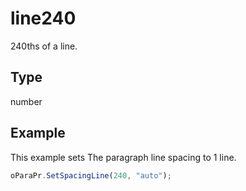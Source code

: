 # line240

240ths of a line.

## Type

number



## Example

This example sets The paragraph line spacing to 1 line.

```javascript
oParaPr.SetSpacingLine(240, "auto");
```
